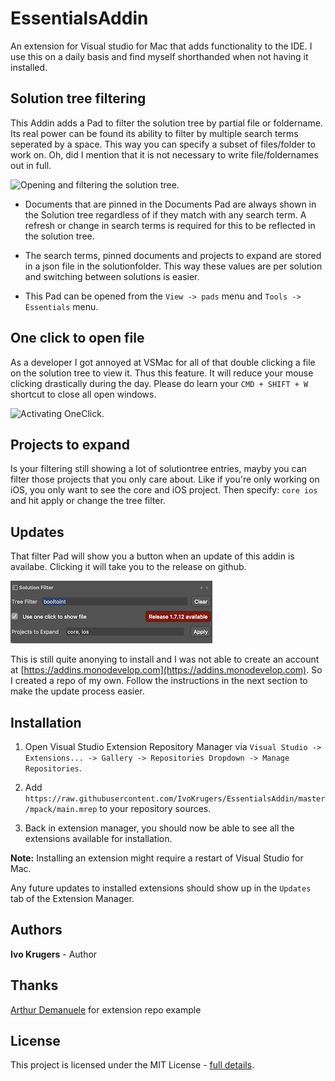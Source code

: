 # EssentialsAddin
An extension for Visual studio for Mac that adds functionality to the IDE. I use this on a daily basis and find myself shorthanded when not having it installed.

## Solution tree filtering

This Addin adds a Pad to filter the solution tree by partial file or foldername. Its real power can be found its ability to filter by multiple search terms seperated by a space. This way you can specify a subset of files/folder to work on. Oh, did I mention that it is not necessary to write file/foldernames out in full.

![Opening and filtering the solution tree.](/Art/Demo1_low_640.gif)

- Documents that are pinned in the Documents Pad are always shown in the Solution tree regardless of if they match with any search term. A refresh or change in search terms is required for this to be reflected in the solution tree.

- The search terms, pinned documents and projects to expand are stored in a json file in the solutionfolder. This way these values are per solution and switching between solutions is easier. 

- This Pad can be opened from the `View -> pads` menu and `Tools -> Essentials` menu.

## One click to open file

As a developer I got annoyed at VSMac for all of that double clicking a file on the solution tree to view it. Thus this feature. It will reduce your mouse clicking drastically during the day. Please do learn your `CMD + SHIFT + W` shortcut to close all open windows.

![Activating OneClick.](/Art/Demo2_low_640.gif)


## Projects to expand

Is your filtering still showing a lot of solutiontree entries, mayby you can filter those projects that you only care about. Like if you're only working on iOS, you only want to see the core and iOS project. Then specify: `core ios` and hit apply or change the tree filter.


<!--
## Installation

1. Download `.mpack` file from [Releases](https://github.com/IvoKrugers/EssentialsAddin/releases)

2. Go to the Extension manager via menu `Preferences -> Extensions` and use the "Install from File" button to install

3. Close Visual studio and re-open it.

The filter pad can be opened from the `Tools -> Essentials` or `View -> Pads` menu

If you have a previous version installed, uninstall it first, close Visual studio and re-open the app before installing the new version.
-->

## Updates

That filter Pad will show you a button when an update of this addin is availabe. Clicking it will take you to the release on github.

![The update button](/Art/UpdateButton.png)

This is still quite anonying to install and I was not able to create an account at [https://addins.monodevelop.com](https://addins.monodevelop.com). So I created a repo of my own. Follow the instructions in the next section to make the update process easier. 

## Installation

1. Open Visual Studio Extension Repository Manager via `Visual Studio -> Extensions... -> Gallery -> Repositories Dropdown -> Manage Repositories`.

2. Add `https://raw.githubusercontent.com/IvoKrugers/EssentialsAddin/master/mpack/main.mrep` to your repository sources.

3. Back in extension manager, you should now be able to see all the extensions available for installation.

**Note:** Installing an extension might require a restart of Visual Studio for Mac.

Any future updates to installed extensions should show up in the `Updates` tab of the Extension Manager.

<!--
## Terminal

Wanna install it from commandline? Dowload the mpack file and run the following instruction in the Terminal app.

```"/Applications/Visual Studio (Preview).app/Contents/MacOS/vstool" setup install ~/Downloads/EssentialsAddin.EssentialsAddin_1.7.13.mpack ```

Please make sure the location and filename of the dowloaded mpack file are correctly put in the instruction.
-->
## Authors

**Ivo Krugers** - Author

## Thanks
[Arthur Demanuele](https://github.com/ademanuele) for extension repo example

## License

This project is licensed under the MIT License - [full details](LICENSE).

